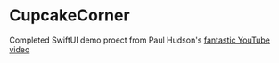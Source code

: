 # CupcakeCorner
Completed SwiftUI demo proect from Paul Hudson's [fantastic YouTube video](https://www.youtube.com/watch?v=Ho88Eid9gi0)

